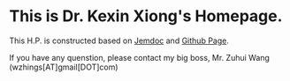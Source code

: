 # This is Dr. Kexin Xiong's Homepage. 
This H.P. is constructed based on [Jemdoc](http://jemdoc.jaboc.net/index.html) and [Github Page](https://pages.github.com/).

If you have any quenstion, please contact my big boss, Mr. Zuhui Wang (wzhings\[AT\]gmail\[DOT\]com)
